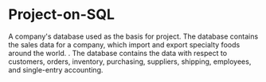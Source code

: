 # Project-on-SQL
A company's database used as the basis for project. The database contains the sales data for a company, which import and export specialty foods around the world. . The database contains the data with respect to customers,  orders, inventory, purchasing, suppliers, shipping, employees, and single-entry  accounting.

